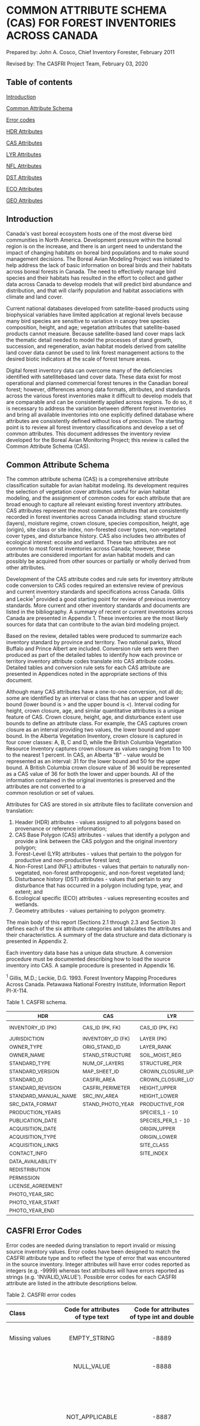 # COMMON ATTRIBUTE SCHEMA (CAS) FOR FOREST INVENTORIES ACROSS CANADA  

Prepared by: John A. Cosco, Chief Inventory Forester, February 2011

Revised by: The CASFRI Project Team, February 03, 2020

## Table of contents
<a href="#Intro">Introduction</a>

<a href="#CAS">Common Attribute Schema</a>

<a href="#Error_codes">Error codes</a>

<a href="#HDR_attributes">HDR Attributes</a>

<a href="#CAS_attributes">CAS Attributes</a>

<a href="#LYR_attributes">LYR Attributes</a>

<a href="#NFL_attributes">NFL Attributes</a>

<a href="#DST_attributes">DST Attributes</a>

<a href="#ECO_attributes">ECO Attributes</a>

<a href="#GEO_attributes">GEO Attributes</a>

<a name=Intro></a>
## Introduction  

Canada's vast boreal ecosystem hosts one of the most diverse bird communities in North America. Development pressure within the boreal region is on the increase, and there is an urgent need to understand the impact of changing habitats on boreal bird populations and to make sound management decisions. The Boreal Avian Modeling Project was initiated to help address the lack of basic information on boreal birds and their habitats across boreal forests in Canada. The need to effectively manage bird species and their habitats has resulted in the effort to collect and gather data across Canada to develop models that will predict bird abundance and distribution, and that will clarify population and habitat associations with climate and land cover.  

Current national databases developed from satellite-based products using biophysical variables have limited application at regional levels because many bird species are sensitive to variation in canopy tree species composition, height, and age; vegetation attributes that satellite-based products cannot measure. Because satellite-based land cover maps lack the thematic detail needed to model the processes of stand growth, succession, and regeneration, avian habitat models derived from satellite land cover data cannot be used to link forest management actions to the desired biotic indicators at the scale of forest tenure areas.  

Digital forest inventory data can overcome many of the deficiencies identified with satellitebased land cover data. These data exist for most operational and planned commercial forest tenures in the Canadian boreal forest; however, differences among data formats, attributes, and standards across the various forest inventories make it difficult to develop models that are comparable and can be consistently applied across regions. To do so, it is necessary to address the variation between different forest inventories and bring all available inventories into one explicitly defined database where attributes are consistently defined without loss of precision. The starting point is to review all forest inventory classifications and develop a set of common attributes. This document addresses the inventory review developed for the Boreal Avian Monitoring Project; this review is called the Common Attribute Schema (CAS).  


<a name=CAS></a>
## Common Attribute Schema  

The common attribute schema (CAS) is a comprehensive attribute classification suitable for avian habitat modeling. Its development requires the selection of vegetation cover attributes useful for avian habitat modeling, and the assignment of common codes for each attribute that are broad enough to capture all relevant existing forest inventory attributes. CAS attributes represent the most common attributes that are consistently recorded in forest inventories across Canada including: stand structure (layers), moisture regime, crown closure, species composition, height, age (origin), site class or site index, non-forested cover types, non-vegetated cover types, and disturbance history. CAS also includes two attributes of ecological interest: ecosite and wetland. These two attributes are not common to most forest inventories across Canada; however, these attributes are considered important for avian habitat models and can possibly be acquired from other sources or partially or wholly derived from other attributes.  

Development of the CAS attribute codes and rule sets for inventory attribute code conversion to CAS codes required an extensive review of previous and current inventory standards and specifications across Canada. Gillis and Leckie<sup>1</sup> provided a good starting point for review of previous inventory standards. More current and other inventory standards and documents are listed in the bibliography. A summary of recent or current inventories across Canada are presented in Appendix 1. These inventories are the most likely sources for data that can contribute to the avian bird modeling project.  

Based on the review, detailed tables were produced to summarize each inventory standard by province and territory. Two national parks, Wood Buffalo and Prince Albert are included. Conversion rule sets were then produced as part of the detailed tables to identify how each province or territory inventory attribute codes translate into CAS attribute codes. Detailed tables and conversion rule sets for each CAS attribute are presented in Appendices noted in the appropriate sections of this document.  

Although many CAS attributes have a one-to-one conversion, not all do; some are identified by an interval or class that has an upper and lower bound (lower bound is > and the upper bound is <). Interval coding for height, crown closure, age, and similar quantitative attributes is a unique feature of CAS. Crown closure, height, age, and disturbance extent use bounds to define an attribute class. For example, the CAS captures crown closure as an interval providing two values, the lower bound and upper bound. In the Alberta Vegetation Inventory, crown closure is captured in four cover classes: A, B, C and D, while the British Columbia Vegetation Resource Inventory captures crown closure as values ranging from 1 to 100 to the nearest 1 percent. In CAS, an Alberta "B" - value would be represented as an interval: 31 for the lower bound and 50 for the upper bound. A British Columbia crown closure value of 36 would be represented as a CAS value of 36 for both the lower and upper bounds. All of the information contained in the original inventories is preserved and the attributes are not converted to a  
common resolution or set of values.  

Attributes for CAS are stored in six attribute files to facilitate conversion and translation:  

1. Header (HDR) attributes - values assigned to all polygons based on provenance or reference information;  
2. CAS Base Polygon (CAS) attributes - values that identify a polygon and provide a link between the CAS polygon and the original inventory polygon;  
3. Forest-Level (LYR) attributes - values that pertain to the polygon for productive and non-productive forest land;  
4. Non-Forest Land (NFL) attributes - values that pertain to naturally non-vegetated, non-forest anthropogenic, and non-forest vegetated land;  
5. Disturbance history (DST) attributes - values that pertain to any disturbance that has occurred in a polygon including type, year, and extent; and  
6. Ecological specific (ECO) attributes - values representing ecosites and wetlands.  
7. Geometry attributes - values pertaining to polygon geometry.

The main body of this report (Sections 2.1 through 2.3 and Section 3) defines each of the six attribute categories and tabulates the attributes and their characteristics. A summary of the data structure and data dictionary is presented in Appendix 2.  

Each inventory data base has a unique data structure. A conversion procedure must be documented describing how to load the source inventory into CAS. A sample procedure is presented in Appendix 16.  

<sup>1</sup> Gillis, M.D.; Leckie, D.G. 1993. Forest Inventory Mapping Procedures Across Canada. Petawawa National Forestry Institute, Information Report PI-X-114.  



Table 1. CASFRI schema.

| <sub>HDR</sub>               | <sub>CAS</sub>               | <sub>LYR</sub>                 | <sub>NFL</sub>                 | <sub>DST</sub>              | <sub>ECO</sub>              | <sub>GEO</sub>             |
| ---------------------------- | ---------------------------- | ------------------------------ | ------------------------------ | --------------------------- | --------------------------- | -------------------------- |
| <sub>INVENTORY_ID (PK)</sub> | <sub>CAS_ID (PK, FK)</sub>   | <sub>CAS_ID (PK, FK)</sub>     | <sub>CAS_ID (PK, FK)</sub>     | <sub>CAS_ID (PK, FK)</sub>  | <sub>CAS_ID (PK, FK)</sub>  | <sub>CAS_ID (PK, FK)</sub> |
| <sub>JURISDICTION</sub>      | <sub>INVENTORY_ID (FK)</sub> | <sub>LAYER (PK)</sub>          | <sub>LAYER (PK)</sub>          | <sub>LAYER (PK)</sub>       | <sub>WETLAND_TYPE</sub>     | <sub>GEOMETRY</sub>        |
| <sub>OWNER_TYPE</sub>        | <sub>ORIG_STAND_ID</sub>     | <sub>LAYER_RANK</sub>          | <sub>LAYER_RANK</sub>          | <sub>DIST_TYPE_1</sub>      | <sub>WET_VEG_COVER</sub>    |                            |
| <sub>OWNER_NAME</sub>        | <sub>STAND_STRUCTURE</sub>   | <sub>SOIL_MOIST_REG</sub>      | <sub>SOIL_MOIST_REG</sub>      | <sub>DIST_YEAR_1</sub>      | <sub>WET_LANDFORM_MOD</sub> |                            |
| <sub>STANDARD_TYPE</sub>     | <sub>NUM_OF_LAYERS</sub>     | <sub>STRUCTURE_PER</sub>       | <sub>STRUCTURE_PER</sub>       | <sub>DIST_EXT_UPPER_1</sub> | <sub>WET_LOCAL_MOD</sub>    |                            |
| <sub>STANDARD_VERSION</sub>  | <sub>MAP_SHEET_ID</sub>      | <sub>CROWN_CLOSURE_UPPER</sub> | <sub>CROWN_CLOSURE_UPPER</sub> | <sub>DIST_EXT_LOWER_1</sub> | <sub>ECO_SITE</sub>         |                            |
| <sub>STANDARD_ID</sub>       | <sub>CASFRI_AREA</sub>       | <sub>CROWN_CLOSURE_LOWER</sub> | <sub>CROWN_CLOSURE_LOWER</sub> | <sub>DIST_TYPE_2</sub>      |                             |                            |
| <sub>STANDARD_REVISION</sub> | <sub>CASFRI_PERIMETER</sub>  | <sub>HEIGHT_UPPER</sub>        |<sub> HEIGHT_UPPER</sub>        | <sub>DIST_YEAR_2</sub>      |                             |                            |
| <sub>STANDARD_MANUAL_NAME</sub>  | <sub>SRC_INV_AREA</sub>      | <sub>HEIGHT_LOWER</sub>        | <sub>HEIGHT_LOWER</sub>        | <sub>DIST_EXT_UPPER_2</sub> |                             |                            |
| <sub>SRC_DATA_FORMAT</sub>   | <sub>STAND_PHOTO_YEAR</sub>  | <sub>PRODUCTIVE_FOR</sub>      | <sub>NAT_NON_VEG</sub>         | <sub>DIST_EXT_LOWER_2</sub> |                             |                            |
| <sub>PRODUCTION_YEARS </sub> |                              | <sub>SPECIES_1 - 10</sub>      | <sub>NON_FOR_ANTH</sub>        | <sub>DIST_TYPE_3</sub>      |                             |                            |
| <sub>PUBLICATION_DATE</sub>  |                              | <sub>SPECIES_PER_1 - 10</sub>  | <sub>NON_FOR_VEG</sub>         | <sub>DIST_YEAR_3</sub>      |                             |                            |
| <sub>ACQUISITION_DATE</sub>  |                              | <sub>ORIGIN_UPPER</sub>        |                                | <sub>DIST_EXT_UPPER_3</sub> |                             |                            |
| <sub>ACQUISITION_TYPE</sub>  |                              | <sub>ORIGIN_LOWER</sub>        |                                | <sub>DIST_EXT_LOWER_3</sub> |                             |                            |
| <sub>ACQUISITION_LINKS</sub> |                              | <sub>SITE_CLASS</sub>          |                                |                             |                             |                            |
| <sub>CONTACT_INFO</sub>      |                              | <sub>SITE_INDEX</sub>          |                                |                             |                             |                            |
| <sub>DATA_AVAILABILITY</sub> |                              |                                |                                |                             |                             |                            |
| <sub>REDISTRIBUTION</sub>    |                              |                                |                                |                             |                             |                            |
| <sub>PERMISSION</sub>        |                              |                                |                                |                             |                             |                            |
| <sub>LICENSE_AGREEMENT</sub> |                              |                                |                                |                             |                             |                            |
| <sub>PHOTO_YEAR_SRC</sub>    |                              |                                |                                |                             |                             |                            |
| <sub>PHOTO_YEAR_START</sub>  |                              |                                |                                |                             |                             |                            |
| <sub>PHOTO_YEAR_END</sub>    |                              |                                |                                |                             |                             |                            |

 
<a name=Error_codes></a>
## CASFRI Error Codes  

Error codes are needed during translation to report invalid or missing source inventory values. Error codes have been designed to match the CASFRI attribute type and to reflect the type of error that was encountered in the source inventory. Integer attributes will have error codes reported as integers (e.g. -9999) whereas text attributes will have errors reported as strings (e.g. 'INVALID_VALUE'). Possible error codes for each CASFRI attribute are listed in the attribute descriptions below.

Table 2. CASFRI error codes

| Class          | Code&nbsp;for&nbsp;attributes of&nbsp;type&nbsp;text | Code&nbsp;for&nbsp;attributes of&nbsp;type&nbsp;int&nbsp;and&nbsp;double | Description |
|:-------------- |:---------:|:------------:|:----------- |
| Missing&nbsp;values | EMPTY_STRING | -8889 | Missing value that is stored as an empty string (e.g. '' or '&#160;'). |
|                | NULL_VALUE        | -8888 | Missing value that is a true null value. |
|                | NOT_APPLICABLE    | -8887 | Target attribute not found in source inventory or attribute does not apply to this record (e.g. the source inventory does not record information for this attribute. |
|                | UNKNOWN_VALUE     | -8886 | Non-null source value indicating that the correct attribute value is not known (e.g. UK) or that the value should exist but can not be determined by the CASFRI translator (e.g. it is not possible to determine the correct value because the source dataset is incomplete). This is different from NOT_APPLICABLE where the values clearly does not exist. |
| Invalid&nbsp;values | OUT_OF_RANGE | -9999 | Value is outside the expected range of valid values (e.g. a percent value that is greater than 100. |
|                | NOT_IN_SET        | -9998 | Non-null value that is not a member of a set or list of expected values (e.g. a source value does not match a list of expected codes for an inventory). |
|                | INVALID_VALUE     | -9997 | Non-null invalid value (e.g. input value does match expected format). |
|                | WRONG_TYPE        | -9995 | Value is of the wrong data type (e.g. a string or decimal value when an integer is expected). |
|                | UNUSED_VALUE      | -9994 | Non-null value that is not used in CASFRI |
|                | NOT_UNIQUE        | -9993 | Source table values are not unique (e.g. a lookup table that lists a source value twice). |
| Geometric&nbsp;error | INVALID_GEOMETRY  | -7779 | Invalid geometry in one or more polygons. |
|                | NO_INTERSECT      | -7778 | FRI geometry does not intersect any polygons (e.g. when running a spatial join with a photo year geometry). |
| Translation    | TRANSLATION_ERROR | -3333 | Generic translation error (reported for a failed translation). |

Four types of attribute have been identified in CASFRI and only a specific codes are used for each type. They are:

| Attribute&nbsp;type | Description | Possible&nbsp;error&nbsp;code| 
|:-------------- |:--------- |:---------:|
| text | Arbitrary text values. e.g. the MAP_SHEET_ID attribute | NULL_VALUE, EMPTY_STRING, NOT_APPLICABLE, UNKNOWN_VALUE, INVALID_VALUE |
| code | Codified values. e.g. most text CASFRI attributes: SPECIES_X, DIST_TYPE_X and NFL types | NULL_VALUE, EMPTY_STRING, NOT_APPLICABLE, UNKNOWN_VALUE, NOT_IN_SET |
| number | Numeric values. e.g. SRC_INV_AREA, PHOTO_YEAR, LAYER, LAYER_RANK | NULL_VALUE, NOT_APPLICABLE, UNKNOWN_VALUE, INVALID_VALUE |
| range | Bounded numeric values. e.g. all HEIGHT, CROWN_CLOSURE and ORIGIN CASFRI attributes as well as SPECIES_PER_X| NULL_VALUE, NOT_APPLICABLE, UNKNOWN_VALUE, INVALID_VALUE, OUT_OF_RANGE |

* The main difference between the text and the number type is that empty numbers can only be NULLs (NULL_VALUE) whereas empty text values can be either NULLs (NULL_VALUE) or empty strings (EMPTY_STRING).
* The main difference between the text and the code type is that wrong codes are not in the set of acceptable values (NOT_IN_SET) instead of being invalid (INVALID_VALUE).
* The main difference between the number and the range types is that range values can be out of range (OUT_OF_RANGE) and simple number can not as they are not delimited.


<a name=HDR_attributes></a>
## HDR Attributes 

Header information is a primary element of CAS. Header information identifies the source data set including jurisdiction, ownership, tenure type, inventory type, inventory version, inventory start and finish date and the year of acquisition for CAS. These attributes are described below.


### INVENTORY_ID (PK)

The **INVENTORY_ID** attribute is a unique identifier that is assigned to each forest inventory. It is the concatenation of the **JURISDICTION** attribute plus an integer that increments with newer inventories within a jurisdiction.

| Values | Desription |
| :----- | :-------------- |
| Alphanumeric string of two characters followed by two digits. e.g., BC08, AB06, AB16, NB01 | Two characters represent the province/territory, two digits increment for each source inventory available from the province/territory |


### JURISDICTION

The **JURISDICTION** attribute identifies the province, territory or national park from which the inventory data came.

| Values | 
| :-------------------------- |
| British Columbia |
| Alberta |
| Saskatchewan |
| Manitoba |
| Ontario |
| Quebec |
| Prince Edward Island |
| New Brunswick |
| Nova Scotia |
| Newfoundland and Labrador |
| Yukon Territory |
| Northwest Territories |
| Wood Buffalo National Park |
| Prince Albert National Park |


### OWNER_TYPE

The **OWNER_TYPE** attribute identifies who owns the inventory data. Ownership of the inventory can be federal, provincial, territory, industry, private, or First Nation.

| Values    | Description |
| :-------- | :-------------- |
| PROV_GOV  | Provincial Government |
| FED_GOV   | Federal Government |
| TERRITORY | Yukon Territory or Northwest Territories |
| FN        | First Nation |
| INDUSTRY  | Industry |
| PRIVATE   | Private |
| UNKNOWN_VALUE | Owner type is unknown |


### OWNER_NAME

The **OWNER_NAME** attribute identifies who owns the land that the inventory covers, and degree of permission to which the data can be used. Ownership of the land is identified as being crown, private, military, or First Nation.

| Values   | Description   |
| :------- | :-------------- |
| CROWN    | Crown |
| PRIVATE  | Private |
| MILITARY | Military |
| FN       | First Nation |
| UNKNOWN_VALUE | Owner name is unknown |


### STANDARD_TYPE

The **STANDARD_TYPE** attribute identifies the kind of inventory that was produced for an area. The name, abbreviation, or acronym usually becomes the name used to identify an inventory. For example, Alberta had a series of successive forest inventories called Phase 1, Phase 2, and Phase 3. As inventories became more inclusive of attributes other than just the trees, they became known as vegetation inventories, for example, the Alberta Vegetation Inventory or AVI. The inventory type along with a version number usually identifies an inventory.

| Values         | Description        |
| :------------- | :-------------- |
|  Alphanumeric | Inventory name or type of inventory |
| UNKNOWN_VALUE | Inventory name or type of inventory is unknown |


### STANDARD_VERSION

The **STANDARD_VERSION** attribute identifies the version number of the standards used to produce the inventory, usually across large land bases and for a relatively long period of time. The inventory type along with a version number usually identifies an inventory.

| Values         | Description        |
| :------------- | :-------------- |
|  Alphanumeric | The standard and version of the standard used to produce the inventory |


### STANDARD_ID

The **STANDARD_ID** attribute is the CASFRI unique identifier for the standard used to produce the inventory. If a standard is updated such that a new translation table is required, the **STANDARD_ID** is be incremented. The numeric part of the standard id does not necessarily correspond to the version of the standard nor to a chronological order. It is simply what is is: a unique identifier.

| Values        | Description   |
| :------------ | :------------ |
| Alphanumeric | The CASFRI unique identifier of the inventory |

### STANDARD_REVISION

The **STANDARD_REVISION** attribute records whether any revisions have been made to the standard.

| Values        | Description        |
| :------------ | :------------ |
| Alphanumeric | List of revisions made to the standard used to produce the inventory |
| UNKNOWN_VALUE | Standard revision is unknown |


### DOCUMENTATION_TITLES

The **DOCUMENTATION_TITLES** attribute identifies titles of documents associated with the standard and the inventory data e.g., metadata, data dictionary, manual, etc.

| Values | Description |
| :----- | :-------------- |
| Text   | Titles of documents associated with the standard and the inventory data |
| UNKNOWN_VALUE | Titles of documents are unknown |


### SRC_DATA_FORMAT

The **SRC_DATA_FORMAT** attribute identifies the format of the inventory data e.g., geodatabase, shapefile, e00 file. When many format are used, they are separated by a comma.

| Values           | Description      |
| :--------------- | :--------------- |
| ESRI_GEODATABASE | ESRI file geodatabase       |
| SHAPEFILE        | ESRI shapefile              |
| ESRI_E00         | ESRI E00 transfer files     |
| ESRI_COVERAGE    | ESRI Coverage files         |
| ACCESS_DATABASE  | Microsoft Access database   |
| UNKNOWN_VALUE    | Format of the inventory is unknown |


### PRODUCTION_YEARS

The **PRODUCTION_YEARS** attribute identifies the year or the year interval (e.g. 1998-2003) during which the inventory was produced.

| Values | Description |
| :----- | :-------------- |
| Year   | Year or year interval during which the inventory was produced |
| UNKNOWN_VALUE | Year of production is unknown |


### PUBLICATION_DATE

The **PUBLICATION_DATE**  attributeidentifies the date at which the inventory data was published by the producer on the web or internally.

| Values | Description |
| :----- | :-------------- |
| Date   | Date at which the inventory data was published  |
| UNKNOWN_VALUE | Publication date is unknown |

### ACQUISITION_DATE

The **ACQUISITION_DATE** attribute identifies the date at which the inventory data was acquired by the CASFRI project.

| Values | Description |
| :----- | :-------------- |
| Date   | Date at which the inventory data was acquired  |
| UNKNOWN_VALUE | Acquisition date is unknown |


### ACQUISITION_TYPE

The **ACQUISITION_TYPE** attribute identifies the mean by which the inventory data was acquired. This is mainly to identify inventories that were publicitly available (online or by other means) when they were acquired by the CASFRI project.

| Values | Description |
| :----- | :-------------- |
| DVD   | Inventory data was acquired on DVD support |
| FTP   | Inventory data was acquired through a FTP site. Link to the FTP site should be provided in the ACQUISITION_LINKS field |
| HTTP   | Inventory data was acquired through a HTTP site. Link to the HTTP site should be provided in the ACQUISITION_LINKS field |
| TEMPORARY_FTP | Inventory data was acquired through a temporary FTP link that is not available anymore |
| TEMPORARY_HTTP | Inventory data was acquired through a temporary HTTP link that is not available anymore |
| UNKNOWN_VALUE   | Acquisition type is unknown |

### ACQUISITION_LINKS

The **ACQUISITION_LINKS** attribute identifies the HTTP or FTP addresses (there can be many) from which the inventory was downloaded. Temporary address are not provided.

| Values | Description |
| :----- | :-------------- |
| Text   | HTTP or FTP addresses (there can be many) from which the inventory was downloaded |
| UNKNOWN_VALUE | Acquisition links are unknown |
| NOT_APPLICABLE | Attribute does not apply to this record. (.g. Acquisition type is not FTP, nor HTTP) |

### CONTACT_INFO

The **CONTACT_INFO** attribute identifies the contact information (name, address, phone, email, etc.) associated with the inventory data.

| Values | Description |
| :----- | :-------------- |
| Text   | Contact information associated with the inventory data   |
| NO_INFO | No contact info were provided |


### DATA_AVAILABILITY

The **DATA_AVAILABILITY** attribute identifies the type of access to the inventory data e.g., direct contact or open access.

| Values | Description |
| :----- | :-------------- |
| DIRECT_CONTACT   | The inventory was acquired through direct contact with an individual part of the production process. The name of this person should be listed in the CONTACT_INFO field |
| OPEN_ACCESS      | The inventory is openly available on the web. Links to the dataset should be provided in the ACQUISITION_LINKS field |
| ADMINISTRATVE_PROCESS | The inventory was acquired through a standardized administrative process |
| UNKNOWN_VALUE | Availability of the inventory is unknown |


### REDISTRIBUTION

The **REDISTRIBUTION** attribute identifies the conditions under which the inventory data can be redistributed to other parties.

| Values | Description |
| :----- | :-------------- |
| OPEN_WITH_ACKNOWLEDGMENT  | Dataset can be redistributed if the source is properly acknowledged |
| OPEN_FOR_BEACON_AND_BAM_PROJECTS  | Dataset can be used only for BEACON and BAM projects |
| REQUIRES_AGREEMENT  | Dataset can be redistributed only following a specific agreement with the provider |
| NOT_SPECIFIED  | The dataset redistribution conditions are not specified |
| UNKNOWN_VALUE  | The dataset redistribution conditions are unknown |


### PERMISSION

The **PERMISSION** attribute identifies the degree of permission to which the data can be used i.e., whether the use of the data is unrestricted, restricted or limited..

| Values       | Description |
| :----------- | :-------------- |
| UNRESTRICTED | Use of the inventory data is unrestricted |
| RESTRICTED   | Use of the inventory data has restrictions |
| LIMITED      | Use of the data has limitations |
| NOT_SPECIFIED | Use of the data is not specified |
| UNKNOWN_VALUE | Use of the data is unknown |


### LICENSE_AGREEMENT

The **LICENSE_AGREEMENT** attribute identifies the type of license associated with the inventory data.

| Values | Description |
| :----- | :-------------- |
| Text   | Type of license associated with the inventory data |


### PHOTO_YEAR_SRC

The **PHOTO_YEAR_SRC** attribute identifies the source data type that is used to define the photo year i.e., the year in which the inventory was considered initiated and completed.

| Values           | Description |
| :-------------   | :-------------- |
| SPATIAL_JOIN     | Photo year is stored as polygons in a separate file that have to be spatially joined to the inventory |
| VALUE_PER_STAND  | Photo year is provided as an attribute in the source inventory |
| RELATIONAL_JOIN  | Photo year is stored in a separate table that have to be joined to the inventory |
| GLOBAL_INVENTORY | Photo year is provided as a single value that applies to the entire inventory |
| UNKNOWN_VALUE    | Photo year source is unknown |


### PHOTO_YEAR_START

The **PHOTO_YEAR_START** attribute identifies the year in which the inventory was considered initiated. An inventory can take several years to complete; therefore, start and end dates are included to identify the interval for when the inventory was completed.

| Values      | Description |
| :---------- | :-------------- |
| 1900&#8209;2020 | Earliest year of aerial photo acquisition |
| -8886 | Earliest year of aerial photo acquisition is unknown |


### PHOTO_YEAR_END

The **PHOTO_YEAR_END** attribute identifies the year in which the inventory was considered completed. An inventory can take several years to complete; therefore, start and end dates are included to identify the interval for when the inventory was completed. 

| Values      | Description |
| :---------- | :-------------- |
| 1900&#8209;2020 | Latest year of aerial photo acquisition |
| -8886 | Latest year of aerial photo acquisition is unknown |


<a name=CAS_attributes></a>
## CAS Attributes

The CAS base polygon data provides polygon specific information and links the original inventory polygon ID to the CAS ID. Identification attributes include original stand ID, CAS Stand ID, Mapsheet ID, and Inventory ID. Polygon attributes include stand structure, polygon area and polygon perimeter. Inventory Reference Year, Photo Year, and Administrative Unit are additional identifiers.

<a name=CAS_ID></a>
### CAS_ID (PK)

The **CAS_ID** attribute is an alpha-numeric identifier that is unique for each polygon within CAS database. It is a concatenation of attributes containing the following sections:

- Inventory id e.g., AB06
- Source filename i.e., name of shapefile or geodatabase
- Map ID or some other within inventory identifier; if available, map sheet id
- Polygon ID linking back to the source polygon (needs to be checked for uniqueness)
- Cas id - ogd_fid is added after loading ensuring all inventory rows have a unique identifier

| Values               | Description |
| :------------------- | :---------- |
| Alphanumeric string |  CAS stand identification - unique string for each polygon within CAS |

### INVENTORY_ID (FK)

The **INVENTORY_ID** attribute is a unique identifier that is assigned to each forest inventory. It is the concatenation of the **JURISDICTION** attribute plus an integer that increments with newer inventories within a jurisdiction.

| Values | Desription |
| :----- | :-------------- |
| Alphanumeric string of two characters followed by two digits. e.g., BC08, AB06, AB16, NB01 | Two characters represent the province/territory, two digits increment for each source inventory available from the province/territory |


### ORIG_STAND_ID

The **ORIG_STAND_ID** attribute is the unique number for each polygon within the original inventory.

| Values       | Description |
| :----------- | :-------------- |
| Integer      | Unique number for each polygon within the original inventory |


### STAND_STRUCTURE

The **STAND_STRUCTURE** attribute identifies the physical arrangement or vertical pattern of organization of the vegetation within a polygon.

A SINGLE_LAYERED stand has stem heights that do not vary significantly and the vegetation has only one main canopy layer.

**Original documentation**:
`A MULTI_LAYERED stand can have several distinct layers and each layer is significant, has a distinct height difference, and is evenly distributed. Generally the layers are intermixed and when viewed vertically, one layer is above the other. Layers can be treed or non-treed. Up to 9 layers are allowed; most inventories recognize only one or two layers. The largest number of layers recognized is in the British Columbia VRI with 9 followed by Saskatchewan SFVI with 7 and Manitoba FLI with 5. Each layer is assigned an independent description with the tallest layer described in the upper portion of the label. The number of layers and a ranking of the layers can also be assigned. Some inventories (e.g. Saskatchewan UTM, Quebec TIE, Prince Edward Island, and Nova Scotia) can imply that a second layer exists; however, the second layer is not described or only a species type is indicated.`

**Proposed new documentation**
A MULTI_LAYERED stand can have several distinct layers and each layer is significant, has a distinct height difference, and is evenly distributed. Generally the layers are intermixed and when viewed vertically, one layer is above the other.

COMPLEX layered stands exhibit a high variation in tree heights. There is no single definitive forested layer as nearly all height classes (and frequently ages) are represented in the stand. The height is chosen from a stand midpoint usually followed by a height range.

HORIZONTAL structure represents vegetated or non-vegetated land with two or more homogeneous strata located within other distinctly different homogeneous strata within the same polygon but the included strata are too small to map separately based on minimum polygon size rules. This attribute is also used to identify multi-label polygons identified in biophysical inventories such as Wood Buffalo National Park and Prince Albert National Park. The detailed table for stand structure is presented in Appendix 3.

If COMPLEX or HORIZONTAL stand structure is assigned in the source data, it is assigned the same value in CASFRI. **SINGLE_LAYERED and MULTI_LAYERED stand structure are assigned based on the number of canopy layers identified in the LYR table. If there is one layer, SINGLE_LAYERED is assigned, otherwise MULTI_LAYERED.**

| Values | Description |
| :------------------- | :-------------- |
| SINGLE_LAYERED       | Vegetation within a polygon where the heights do not vary significantly |
| MULTI_LAYERED        | Two or more distinct layers of vegetation occur. Each layer is significant, clearly observable                          and evenly distributed. Each layer is assigned an independent description |
| COMPLEX              | Stands exhibit a high variation of heights with no single defined canopy layer |
| HORIZONTAL           | Two or more significant strata within the same polygon; at least one of the strata is too small                          to delineate as a separate polygon |
| NULL_VALUE     | Source value is NULL |
| EMPTY_STRING   | Source value is a non-NULL empty string |
| UNKNOWN_VALUE  | Source value should exist but is unknown |
| NOT_IN_SET     | Source value is not in the set of expected values for the source inventory |
| NOT_APPLICABLE | Attribute does not apply to this record (e.g. polygon does not have canopy information) |

Notes:
* In BC08 we do not have the complete dataset so different rules are used for LAYER assignment (see below). The documentation for the BC08 Rank 1 data state that all Rank 1 layers identified in the inventory are from multi-layered stands. We therefore assign M in all cases, even though the LYR table will only contain at most one layer for BC08.


### NUM_OF_LAYERS  

**Old definition:**
`Number of Layers is an attribute related to stand structure and identifies how many layers have been identified for a particular polygon.`

**Proposed new defintion**
The **NUM_OF_LAYERS** attribute identifies the number of LYR and NFL layers associated with the stand. **Note that NUM_OF_LAYERS is independant from STAND_STRUCTURE since STAND_STRUCTURE is only based on the number of canopy layers in the LYR table. STAND_STRUCTURE could therefore be SINGLE_LAYERED, even when the number of layers is > 1.**

| Values        | Description |
| :------------ | :----- |
| 1&#8209;9     | Number of vegetation or non vegetation layers assigned to a particular polygon. A maximum of 9 layers can be identified |
| -8886         | Number of layers is unknown (e.g. there is disturbance info, but no reported layers) |

Notes:

- In BC08 we do not have the complete source data, only the rank 1 layer. NUM_OF_LAYERS in this case is still assigned as a count of the CASFRI layers available, but it does not represent the count of layers from the full source dataset. 


### MAP_SHEET_ID

The **MAP_SHEET_ID** attribute identifies the map sheet to which belong the polygon in the source inventory.

| Values         | Description        |
| :------------  | :------------ |
| Alphanumeric  | Map sheet to which belong the polygon in the source inventory |
| NULL_VALUE     | Source value is null |
| NOT_APPLICABLE | Attribute does not apply to this record |


### CASFRI_AREA

The **CASFRI_AREA** attribute measures the area of each polygon in hectares (ha). It is calculated by PostgreSQL during the conversion phase. It is measured to 2 decimal places. This attribute is calculated by PostGIS.

| Values        | Description |
| :-----        | :------------ |
| >=0.01        | Polygon (stand) area in hectares (ha) |


### CASFRI_PERIMETER

The **CASFRI_PERIMETER** attribute measures the perimeter of each polygon in metres (m). It is calculated by PostgreSQL during the conversion phase. It is measured to 2 decimal places. This attribute is calculated by PostGIS.

| Values | Description |
| :----- | :-------------- |
| >=0.01 | Polygon (stand) perimeter in metres (m) |


### SRC_INV_AREA

The **SRC_INV_AREA** attribute measures the area of each polygon in hectares (ha). It is calculated by the data providers and may contain missing values. It is measured to 2 decimal places.

| Values | Description        |
| :----- | :------------ |
| >=0.01 | Polygon (stand) area in hectares (ha) |
| -8888 | Source value is NULL |
| -8887 | Attribute does not apply to this record |
| -8886 | Source value should exist but is unknown |
| -9997 | Source value is invalid |


### STAND_PHOTO_YEAR

The **STAND_PHOTO_YEAR** attribute identifies the year in which the aerial photography program was conducted for a particular polygon. This is in contrast to photo_year_start and photo_year_end which identify the interval for when the inventory was completed.

| Values      | Description      |
| :---------- | :---------- |
| 1900&#8209;2020 | Identifies the year in which the aerial photography program was conducted |


<a name=LYR_attributes></a>
## LYR Attributes

Forest layer attributes.


### CAS_ID (PK, FK)

See <a href="#CAS_ID">CAS_ID</a> in the CAS table.

<a name=LAYER></a>
### LAYER (PK)

Identifies the layer number of a vegetation or non vegetation layer within a particular polygon. A maximum of 9 layers can be identified. No two layers can have the same value within the same polygon.

LAYER is related to STAND_STRUCTURE and NUMBER_OF_LAYERS and is recorded for all LYR and NFL records. Layer 1 will always be the top (uppermost) layer in the stand sequentially followed by Layer 2 and so on. The maximum number of layers recognized is nine. The uppermost layer may also be a veteran (V) layer. A veteran layer refers to a treed layer with a crown closure of 1 to 5 percent and must occur with at least one other layer; it typically includes the oldest trees in a stand.

LAYER is calculated for CASFRI based on the presence of forest and non-forest information in the source data. Layer is assigned sequentially starting at 1 for the tallest overstory layer, followed by lower canopy layers. NFL layers are then assigned, shrub layers are assumed to be above herb layers in cases where both are available (e.g. SFVI in SK). Lower layers are assigned the appropriate value based on the presence of higher layers, so if no canopy information exsists, an NFL layer will get a value of 1.

| Values   | Description   |
| :------- | :------- |
| 1&#8209;9, V | Layer number of a vegetation or non vegetation layer within a particular polygon |

Notes:

- LAYER is a CASFRI specific attribute that is compute based on the presence or absence of values for different layers. This is why it can not be assigned an error code.
- One exception is the BC08 inventory. Only the rank 1 data is available which could represent any canopy layer from the full source inventory. Layer info is therefore copied directly from the inventory. This prevent mis-representing the source data by assigning layer 1 to a layer that is not actually the top layer. 


<a name=LAYER_RANK></a>
### LAYER_RANK

Layer rank is an attribute related to LAYER and refers to the layer importance for forest management planning, operational, or silvicultural purposes. Layer rank is always copied from the source data when available. If no rank is assigned in the source data, CASFRI reports an error code.  

| Values | Description |
| :----- | :----- |
| 1&#8209;9  | Layer Rank - value assigned sequentially to layer of importance. Rank 1 is the most important layer followed by Rank 2,                etc.  |
| -8888 | Source value is NULL |
| -8887 | Attribute does not apply to this record |
| -8886 | Source value should exist but is unknown |
| -9997 | Source value is invalid |


<a name=STRUCTURE_PER></a>
### STRUCTURE_PER

The **STRUCTURE_PER** attribute identifies the percentage of stand area for HORIZONTAL structured polygons. It is assigned in 10% increments, attributed to each stratum within the entire polygon and must add up to 100%. Any number of horizontal strata can be described per horizontal polygon.

| Values                             | Description  |
| :--------------------------------- | :------ |
| 10, 20, 30, 40, 50, 60, 70, 80, 90 | When **STAND_STRUCTURE** = "HORIZONTAL", used with horizontal stands to identify the percentage, in 10%                                        increments, strata within the polygon. Must add up to 100%. Only two strata represented by each                                        homogeneous descriptions are allowed per polygon |
| 100                                | When **STAND_STRUCTURE** = "SINGLE_LAYERED", "MULTI_LAYERED", "COMPLEX", value = 100 i.e., when there is no horizontal                                                structure |
| -8888 | Source value is NULL |
| -8887 | Attribute does not apply to this record |
| -8886 | Source value should exist but is unknown |
| -9997 | Source value is invalid |
| -9999 | Source value is outside expected range |


### STRUCTURE_RANGE

The **STRUCTURE_RANGE** attribute identifies the height range (m) around stand midpoint for COMPLEX structured polygons. For example, height range 6 means that the range around the midpoint height is 3 meters above and 3 meters below the midpoint.

| Values | Description |
| :----- | :----- |
| 1&#8209;99 | When **STAND_STRUCTURE** = "COMPLEX", measures the height range (m) around the midpoint height of the stand. It is calculated as the difference between the mean or median heights of the upper and lower layers within the complex stand |
| -8888 | Source value is NULL |
| -8887 | Attribute does not apply to this record  (e.g. when **STAND_STRUCTURE** = "SINGLE_LAYERED", "MULTI_LAYERED", or "HORIZONTAL") |
| -8886 | Source value should exist but is unknown |
| -9997 | Source value is invalid |
| -9999 | Source value is outside expected range |

Notes:

- Applies to the following inventories: AB, NB, NT, (Wood Buffalo?)


<a name=SOIL_MOIST_REG></a>
### SOIL_MOIST_REG  

The **SOIL_MOIST_REG** attribute identifies the available moisture supply for plant growth over a period of several years. Soil moisture regime is influenced by precipitation, evapotranspiration, topography, insolation, ground water, and soil texture. The CAS soil moisture regime code represents the similarity of classes across Canada. *The detailed soil moisture regime table and CAS conversion is presented in Appendix 4*.  

| Value          | Description |
| :------------- | :----- |
| DRY            | Soil retains moisture for a negligible period following precipitation with very rapid drained substratum |
| MESIC          | Soils retains moisture for moderately short to short periods following precipitation with moderately well drained substratum |
| MOIST          | Soil retains abundant to substantial moisture for much of the growing season with slow soil infiltration |
| WET            | Poorly drained to flooded where the water table is usually at or near the surface, or the land is covered by shallow water |
| AQUATIC        | Permanent deep water areas characterized by hydrophytic vegetation (emergent) that grows in or at the surface of water |
| NULL_VALUE     | Source value is NULL |
| EMPTY_STRING   | Source value is a non-NULL empty string |
| UNKNOWN_VALUE  | Source value should exist but is unknown |
| NOT_IN_SET     | Source value is not in the set of expected values for the source inventory |
| NOT_APPLICABLE | Attribute does not apply to this record |


<a name=CROWN_CLOSURE></a>
### CROWN_CLOSURE_UPPER, CROWN_CLOSURE_LOWER 

The **CROWN_CLOSURE_UPPER** and **CROWN_CLOSURE_LOWER** attributes estimate the percentage of ground area covered by vertically projected tree crowns, shrubs, or herbaceous cover. Crown closure is usually estimated independently for each layer. Crown closure is commonly represented by classes and differs across Canada; therefore, CASFRI recognizes an upper and lower percentage bound for each class. The detailed crown closure table is presented in Appendix 5.  

| Values    | Description |
| :-------- | :-------------- |
| 0&#8209;100   | Upper and lower bound of a crown closure class |
| -8888 | Source value is NULL |
| -8887 | Attribute does not apply to this record (e.g. not a forested polygon) |
| -8886 | Source value should exist but is unknown |
| -9997 | Source value is invalid |
| -9999 | Source value is outside expected range |



<a name=HEIGHT></a>
### HEIGHT_UPPER, HEIGHT_LOWER

The **HEIGHT_UPPER** and **HEIGHT_LOWER** attributes are based on an average height of leading species of dominant and co-dominant heights of the vegetation layer and can represent trees, shrubs, or herbaceous cover. Height can be represented by actual values or by height class and its representation is variable across Canada; therefore, CAS will use upper and lower bounds to represent height. The detailed height table is presented in Appendix 6. 

| Values    | Description |
| :-------- | :-------------- |
| 0&#8209;100   | Upper and lower bound of a height class |
| -8888 | Source value is NULL |
| -8887 | Attribute does not apply to this record (e.g. not a forested polygon) |
| -8886 | Source value should exist but is unknown |
| -9997 | Source value is invalid |
| -9999 | Source value is outside expected range |


Note:
* In BC10, separate heights are assigned for the dominant and co-dominant species in a layer. A weighted average is therefore computed based on the dominant and co-dominant heights, weighted by the percent cover of the dominant and co-dominant species in the layer.


### PRODUCTIVITY
The **PRODUCTIVITY** attribute classifies forested lands into either productive or unproductive for the purpose of forestry operations. This attribute is translated from source information where it exists, otherwise the value UNKNOWN_VALUE is assigned. Not all inventories classify productivity. Some inventories have a source value that indicates PRODUCTIVE_FOREST, other inventories classify non-productive types in which case NON_PRODUCTIVE_FOREST is assigned and the non-productive code is translated as **PRODUCTIVITY_TYPE**.

| Values | Description |
| :----- | :------------ |
| NON_PRODUCTIVE_FOREST  | Forested lands that are not capable of producing trees for forest operations |
| PRODUCTIVE_FOREST      | Forested lands capable of producing trees for forest operations |
| UNKNOWN_VALUE          | Source value should exist but is unknown |


### PRODUCTIVITY_TYPE

The **PRODUCTIVITY_TYPE** attribute classifies forested lands by their productive or unproductive class, as assigned in the source data. **PRODUCTIVITY_TYPE** is a sub-class of **PRODUCTIVITY**, but both values may not always occur together. For example a forested polygon could be labelled as non-productive but a type might not always be assigned. Generally, if a non-productive type is assigned, we also assign **PRODUCTIVITY** as NON_PRODUCTIVE_FOREST. One exception is if there is another source attribute that directly assigns **PRODUCTIVITY** as is the case in BC which has seperate attributes for classifying the harvestable land base, and for labelling non-productive types (note that this can actually lead to confusing assignments where polygons are labelled as non-productive in one attribute, but included in the harvestable land base in another attribute). Generally, HARVESTABLE is assigned along with PRODUCTIVE_FOREST; and TREED_MUSKEG, ALPINE_FOREST, SCRUB_DECIDUOUS and SCRUB_CONFIEROUS are assigned along with NON_PRODUCTIVE_FOREST. This attribute is translated from source information where it exists, otherwise the value UNKNOWN_VALUE is assigned. Since this attribute only translates information available in the source inventories, there will be unproductive alpine forests identified for BC, but in AB this same forest type will be labelled UNKNOWN_VALUE because the AB source data does not classify it.

| Values | Description |
| :----- | :------------ |
| HARVESTABLE            | Identified as harvestable by the source jurisdiction (assigned in BC and ON) |
| NON_HARVESTABLE        | Areas with adequate timber growth that pose a significant operational challenge or risk in terms of forest management and site protection (assigned in ON) |
| TREED_MUSKEG           | Treed wetland sites (assigned in SK UTM, MB, ON) |
| ALPINE_FOREST          | High elevation forest usually above 1800 m (assigned in BC) |
| SCRUB_DECIDUOUS        | Scrub deciduous trees on poor sites (assigned in NB, NL, YT) |
| SCRUB_CONIFEROUS       | Scrub coniferous trees on poor sites (NL) |
| UNKNOWN_VALUE          | Source value should exist but is unknown |


### SPECIES_1 - SPECIES_10

The **SPECIES_1** to **SPECIES_10** attributes identify the species composing a forested stand.

Species composition is the percentage of each tree species represented within a forested polygon by layer. Species are listed in descending order according to their contribution based on crown closure, basal area, or volume depending on the province or territory. A total of ten species can be used in one label. For the first species for example, CASFRI has a SPECIES_1 attribute to record the species name, and a SPECIES_PER_1 attribute to record the percent cover. Species percent will capture percent estimates to the nearest percent; however, most inventories across Canada describe species to the nearest 10% (in actual percent value or multiples of 10). Species composition for each forest stand and layer must sum to 100%.  

The detailed table for species composition is presented in Appendix 7. Some inventories (Alberta Phase 3, Saskatchewan UTM, Quebec TIE, and Newfoundland, and National Parks) do not recognize a percentage breakdown of species but rather group species as contributing a major (greater than 26 percent) or minor (less than 26 percent) amount to the composition. Also included in Appendix 7 is a translation table that assigns a species composition percentage breakdown for those inventories that do not have a percentage breakdown.  

CAS species codes are derived from the species' Latin name using the first four letters of the Genus and the first four letters of the Species unless there is a conflict, then the last letter of the species portion of the code is changed. Unique codes are required for generic groups and hybrids. A species list has been developed representing every inventory species identified across Canada including hybrids, exotics and generic groups (Appendix 8). Generic groups represent situations where species were not required to be recognized past the generic name or where photo interpreters could not identify an individual species. A list of species that is represented by the generic groups by province, territory, or Park has also been developed and is presented in Appendix 9.  Error and missing value codes:*  

| Values         | Description |
| :------------  | :-------------- |
| Species codes  | **Link to possible values after #211** |
| NULL_VALUE     | Source value is NULL |
| EMPTY_STRING   | Source value is a non-NULL empty string |
| UNKNOWN_VALUE  | Source value should exist but is unknown |
| NOT_IN_SET     | Source value is not in the set of expected values for the source inventory |
| NOT_APPLICABLE | Attribute does not apply to this record |


### SPECIES_PER_1 - SPECIES_PER_10

The **SPECIES_PER_1** to **SPECIES_PER_10** attributes identify the percentage of each species composing a forested stand. See SPECIES_1 - SPECIES_10 above.

| Values    | Description |
| :-------- | :-------------- |
| 1&#8209;100   | Percentage of a species or generic group of species that contributes to the species composition of a polygon. Must add                up to 100% |
| -8888 | Source value is NULL |
| -8887 | Attribute does not apply to this record |
| -8886 | Source value should exist but is unknown |
| -9997 | Source value is invalid |
| -9999 | Source value is outside expected range |



### ORIGIN_UPPER, ORIGIN_LOWER

The **SPECIES_PER_1** to **SPECIES_PER_10** attributes identify the average initiation year of codominant and dominant trees of the leading species within each layer of a polygon. Origin is determined either to the nearest year or decade. An upper and lower bound is used to identify CAS origin. The detailed stand origin table is presented in Appendix 10. 

| Values    | Description |
| :-------- | :-------------- |
| 1000&#8209;2020  | Upper and lower bound of an age class |
| -8888 | Source value is NULL |
| -8887 | Attribute does not apply to this record |
| -8886 | Source value should exist but is unknown |
| -9997 | Source value is invalid |
| -9999 | Source value is outside expected range |



### SITE_CLASS

The **SITE_CLASS** attribute estimates the potential productivity of land for tree growth. Site class reflects tree growth response to soils, topography, climate, elevation, and moisture availability. See Appendix 11 for the detailed site table.  

| Values         | Description |
| :-----         | :-------------- |
| UNPRODUCTIVE   | Cannot support a commercial forest |
| POOR           | Poor tree growth based on age height relationship |
| MEDIUM         | Medium tree growth based on age height relationship |
| GOOD           | Good tree growth based on age height relationship |
| NULL_VALUE     | Source value is NULL |
| EMPTY_STRING   | Source value is a non-NULL empty string |
| UNKNOWN_VALUE  | Source value should exist but is unknown |
| NOT_IN_SET     | Source value is not in the set of expected values for the source inventory |
| NOT_APPLICABLE | Attribute does not apply to this record |


### SITE_INDEX

The **SITE_CLASS** attribute estimates site productivity for tree growth. It is derived for all forested polygons based on leading species, height, and stand age based on a specified reference age. Site index is not available for most inventories across Canada. See Appendix 11 for the detailed site table.  

| Values    | Description |
| :-------- | :-------------- |
| 0&#8209;99    | Estimate of site productivity for tree growth based on a specified reference age |
| -8888 | Source value is NULL |
| -8887 | Attribute does not apply to this record |
| -8886 | Source value should exist but is unknown |
| -9997 | Source value is invalid |
| -9999 | Source value is outside expected range |


<a name=NFL_attributes></a>
## NFL Attributes

Non-forested attributes.

### CAS_ID (PK, FK)

See <a href="#CAS_ID">CAS_ID</a> in the CAS table.

### LAYER (PK)

See <a href="#LAYER">LAYER</a> in the LYR table.

### LAYER_RANK  
See <a href="#LAYER_RANK">LAYER_RANK</a> in the LYR table.

### SOIL_MOIST_REG

See <a href="#SOIL_MOIST_REG">SOIL_MOIST_REG</a> in the LYR table.

Notes:
* When would NFL be different to LYR? https://github.com/edwardsmarc/CASFRI/issues/328


### STRUCTURE_PER

See <a href="#STRUCTURE_PER">STRUCTURE_PER</a> in the LYR table.


### CROWN_CLOSURE_UPPER, CROWN_CLOSURE_LOWER

See <a href="#CROWN_CLOSURE ">CROWN_CLOSURE</a> in the LYR table.

Crown closure defined in the NFL table must be a value explicitly assigned to the NFL layer in the source data.


### HEIGHT_UPPER, HEIGHT_LOWER

See <a href="#HEIGHT ">HEIGHT</a> in the LYR table.

Height defined in the NFL table must be a value explicitly assigned to the NFL layer in the source data.


### NAT_NON_VEG  

The **NAT_NON_VEG** attribute identifies the type of natural land with no vegetation cover. The maximum vegetation cover varies across Canada but is usually less than six or ten percent. The detailed table, CAS codes, and CAS conversion rule set are presented in Appendix 12.  

| Values         | Description |
| :------------- | :----- |
| ALPINE         | High elevation exposed land |
| LAKE           | Ponds, lakes or reservoirs |
| RIVER          | Double-lined watercourse |
| OCEAN          | Coastal waters |
| ROCK_RUBBLE    | Bed rock or talus or boulder field |
| SAND           | Sand dunes, sand hills, non recent water sediments |
| SNOW_ICE       | Ice fields, glaciers, permanent snow |
| SLIDE          | Recent slumps or slides with exposed earth |
| EXPOSED_LAND   | Other non vegetated land |
| BEACH          | Sand areas adjacent to water bodies |
| WATER_SEDIMENT | Recent sand and gravel bars |
| FLOOD          | Recent flooding including beaver ponds |
| ISLAND         | Vegetated or non vegetated islands |
| TIDAL_FLATS    | Non vegetated feature associated with oceans |
| OTHER          | Any other source inventory land type not supported by CASFRI |
| NULL_VALUE     | Source value is NULL |
| EMPTY_STRING   | Source value is a non-NULL empty string |
| UNKNOWN_VALUE  | Source value should exist but is unknown |
| NOT_IN_SET     | Source value is not in the set of expected values for the source inventory |
| NOT_APPLICABLE | Attribute does not apply to this record |


### NON_FOR_ANTH

The **NON_FOR_ANTH** attribute identifies the type of non-forested anthropogenic areas influenced or created by humans. These sites may or may not be vegetated. The detailed table, CAS codes, and CAS conversion rule set are presented in Appendix 12.  

| Values         | Description |
| :------------- | :----- |
| INDUSTRIAL     | Industrial sites |
| FACILITY_INFRASTRUCTURE | Transportation, transmission, pipeline |
| CULTIVATED     | Pasture, crops, orchards, plantations |
| SETTLEMENT     | Cities, towns, ribbon development |
| LAGOON         | Water filled, includes treatment sites |
| BORROW_PIT     | Associated with facility/infrastructure |
| OTHER          | Any other source inventory site type not supported by CASFRI |
| NULL_VALUE     | Source value is NULL |
| EMPTY_STRING   | Source value is a non-NULL empty string |
| UNKNOWN_VALUE  | Source value should exist but is unknown |
| NOT_IN_SET     | Source value is not in the set of expected values for the source inventory |
| NOT_APPLICABLE | Attribute does not apply to this record |


### NON_FOR_VEG  

The **NON_FOR_VEG** attribute identifies the type of non-forested vegetated areas including all natural lands that have vegetation cover with usually less than 10% tree cover. These cover types can be stand alone or used in multi-layer situations. The detailed table, CAS codes, and CAS conversion rule set are presented in Appendix 12.    

| Values         | Description |
| :------------- | :----- |
| TALL_SHRUB     | Shrub lands with shrubs > 2 meters tall |
| LOW_SHRUB      | Shrub lands with shrubs < 2 meters tall |
| GRAMINOIDS     | Grasses, sedges, rushes, and reeds |
| FORBS          | Herbaceous plants other than graminoids |
| HERBS          | Undistinguishable family of herbs |
| BRYOID         | Mosses and lichens |
| OPEN_MUSKEG    | Wetlands with less than 10% tree cover |
| TUNDRA         | Flat treeless plains |
| OTHER          | Any other source inventory cover type not supported by CASFRI  |
| NULL_VALUE     | Source value is NULL |
| EMPTY_STRING   | Source value is a non-NULL empty string |
| UNKNOWN_VALUE  | Source value should exist but is unknown |
| NOT_IN_SET     | Source value is not in the set of expected values for the source inventory |
| NOT_APPLICABLE | Attribute does not apply to this record |


<a name=DST_attributes></a>
## DST Attributes

### CAS_ID (PK, FK)

See <a href="#CAS_ID">CAS_ID</a> in the CAS table.


### LAYER (PK)

The **LAYER** attribute identifies the specific layer to which the disturbance is linked in the source data. It can be assigned to the corresponding layer in CASFRI (See <a href="#LAYER">LYR table LAYER.</a>). When disturbances are not explicitly linked to a specific layer or when the source inventory arbitrarily assign all disturbances to layer 1, -8886 (UNKNOWN_VALUE) is assigned to LAYER since the correct layer associated with the disturbance is unknown.

| Values   | Description |
| :------- | :------- |
| 1&#8209;9, V | Identifies the layer number of a vegetation or non vegetation layer within a particular polygon. A maximum of 9 layers can be identified. No two layers can have the same value within the same polygon |
| -8886 | Source value should exist but is unknown |

Note:
Update possible values after #272


### DIST_TYPE_1 - DIST_TYPE_3

The **DIST_TYPE_1** to **DIST_TYPE_3** attributes identify the type of disturbance history that has occurred or is occurring within the polygon. The type of disturbance, the extent of the disturbance and the disturbance year, if known, may be recorded. The disturbance may be natural or human -caused. Up to three disturbance events can be recorded with the oldest event described first. Silviculture treatments have been grouped into one category and include any silviculture treatment or treatments recorded for a polygon. The detailed table, CAS codes, and CAS conversion rule set are presented in Appendix 13.  

| Values         | Description |
| :------------- | :-------------- |
| BURN           | Wildfires or escape fires |
| CUT            | Logging with known extent |
| DISEASE        | Root, stem or branch diseases |
| FLOOD          | Permanent flooding from blockage or damming |
| INSECT         | Root, bark, leader or defoliation insects |
| PARTIAL_CUT    | Portion of forest has been removed, extent known or unknown |
| SLIDE          | Damage from avalanche, slump, earth or rock slides |
| WINDFALL       | Blow down |
| WEATHER        | Ice, frost, red belt |
| DEAD_UNKNOWN   | Dead or dying trees, cause unknown |
| SILVICULTURE_TREATMENT | Planting, Thinning, Seed Tree |
| OTHER          | Other type of damage |
| NULL_VALUE     | Source value is NULL |
| EMPTY_STRING   | Source value is a non-NULL empty string |
| UNKNOWN_VALUE  | Source value should exist but is unknown |
| NOT_IN_SET     | Source value is not in the set of expected values for the source inventory |
| NOT_APPLICABLE | Attribute does not apply to this record |


### DIST_YEAR_1 - DIST_YEAR_3  

The **DIST_YEAR_1** to **DIST_YEAR_3** attributes identify the year a disturbance event occurred. The disturbance year may be unknown. Three disturbance years can be identified, one for each disturbance event.    

| Values       | Description |
| :----------- | :---------- |
|  1900&#8209;2020 | Disturbance Year - year that a disturbance event occurred |
| -8888 | Source value is NULL |
| -8887 | Attribute does not apply to this record |
| -8886 | Source value should exist but is unknown |
| -9997 | Source value is invalid |
| -9999 | Source value is outside expected range |


### DIST_EXT_UPPER_1 - DIST_EXT_UPPER_3, DIST_EXT_LOWER_1 - DIST_EXT_LOWER_3

The **DIST_EXT_UPPER_1** to **DIST_EXT_UPPER_3** and the **DIST_EXT_LOWER_1** to **DIST_EXT_LOWER_3** attributes provide an estimate of the proportion of the polygon that has been affected by the associated disturbance. Extent codes and classes vary across Canada where they occur; therefore, CAS identifies upper and lower bounds for this category. Three disturbance extents can be identified, one for each disturbance event.    

| Values | Description |
| :--------------------------------------------------------------------------------------------------------------- | :-------------- |
| 10&#8209;100 | Upper bound of extent class |
| 1&#8209;95 | Lower bound of extent class |
| -8888 | Source value is NULL |
| -8887 | Attribute does not apply to this record |
| -8886 | Source value should exist but is unknown |
| -9997 | Source value is invalid |
| -9999 | Source value is outside expected range |


<a name=ECO_attributes></a>
## ECO Attributes

Ecological attributes are generally not included or are incompletely recorded in typical forest inventories across Canada. Two attributes have been included for CAS: ecosite and wetland. These attributes are to be translated or derived for CAS from other attributes whenever possible.  


### CAS_ID (PK, FK)

See <a href="#CAS_ID">CAS_ID</a> in the CAS table.

### WETLAND CLASSIFICATION

The wetland classification scheme used for CAS follows the classes developed by the National Wetlands Working Group<sup>2</sup> and modified by Vitt and Halsey<sup>3,4</sup>. The scheme was further modified to take into account coastal and saline wetlands. The CAS wetland attribute is composed of four parts: wetland type (WETLAND_TYPE), wetland vegetation modifier (WET_VEG_COVER), wetland landform modifier (WET_LANDFORM_MOD), and wetland local modifier (WET_LOCAL_MOD).  

Five major wetland types are recognized based on wetland development from hydrologic, chemical, and biotic gradients that commonly have strong cross-correlations. Two of the types; FEN and BOG, are peat-forming with greater than 40 cm of accumulated organics. The three non-peat forming wetland types are shallow open water (SHALLOW_WATER), MARSH (fresh or salt water), and SWAMP. A NOT_WETLAND type is also included. The Vegetation Modifier is assigned to a wetland type to describe the amount of vegetation cover. The Landform Modifier is a modifier label used when permafrost, patterning, or salinity are present. The Local Landform Modifier is a modifier label used to define the presence or absence of permafrost features or if vegetation cover is shrub or graminoid dominated.  

The detailed wetland table, CAS code set, and CAS translation rule set are presented in Appendix 14. Not many forest inventories across Canada provide a wetland attribute. Some inventories have complete or partial wetland attributes while others will need to have wetland types derived from other attributes or ecosite information. The level of wetland detail that is possible to describe from a particular inventory database is dependent on the attributes that already exist. A rule set for each province or territory that identifies a method to derive wetland attributes using forest attributes or ecosite data is presented in Appendix 15. The wetland derivation may not be complete nor will it always be possible to derive or record all four wetland attributes in the CAS database. 

### WETLAND_TYPE

| Values | Description |
| :----- | :----- |
| BOG    | > 40 cm peat, receive water from precipitation only, low in nutrients and acid, open or wooded with sphagnum moss |
| FEN    | > 40 cm peat, groundwater and runoff flow, mineral rich with mostly brown mosses, open, wooded or treed |
| SWAMP  | Woody vegetation with > 30 shrub cover or 6% tree cover. Mineral rich with periodic flooding and near permanent subsurface water. Various mixtures of mineral sediments and peat |
| MARSH  | Emergent vegetation with < 30% shrub cover, permanent or seasonally inundated with nutrient rich water |
| SHALLOW_WATER | Freshwater lakes < 2 m depth |
| TIDAL_FLATS | Ocean areas with exposed flats |
| ESTUARY | Mixed freshwater/saltwater marsh areas |
| WETLAND | Wetland without distinction of type |
| NOT_WETLAND | Upland areas |
| NOT_APPLICABLE | Attribute does not apply to this record |


### WET_VEG_COVER

| Values | Description |
| :----- | :----- |
| FORESTED | Closed canopy forests > 70% tree cover |
| WOODED   | Open canopy forests > 6% to 70% tree cover |
| OPEN_NON_TREED_FRESHWATER | Open canopy forests < 6% tree cover with shrubs |
| OPEN_NON_TREED_COASTAL | Open canopy coastal forests - < 6% tree cover, with shrubs |
| MUD      | No vegetation cover |
| NOT_APPLICABLE | Attribute does not apply to this record |


### WET_LANDFORM_MOD

| Values | Description |
| :----- | :---------- |
| PERMAFROST_PRESENT       | Permafrost present |
| PATTERNING_PRESENT       | Patterning present |
| NO_PERMAFROST_PATTERNING | No permafrost or patterning present |
| SALINE_ALKALINE          | Saline or alkaline Present |
| NOT_APPLICABLE | Attribute does not apply to this record |


### WET_LOCAL_MOD

| Values | Description |
| :----- | :----- |
| INT_LAWN_SCAR   | Collapse scar present in permafrost area |
| INT_LAWN_ISLAND | Internal lawn with islands of forested peat plateau |
| INT_LAWN        | Internal lawns present (permafrost was once present) |
| NO_LAWN         | Internal lawns not present |
| SHRUB_COVER     | Shrub cover > 25% |
| GRAMINOIDS      | Graminoids with shrub cover < 25%      |
| NOT_APPLICABLE  | Attribute does not apply to this record |

<sup>2</sup>National Wetlands Working Group 1988. Wetlands of Canada. Ecological Land Classification Series No. 24.  

<sup>3</sup>Alberta Wetland Inventory Standards. Version 1.0. June 1977. L. Halsey and D. Vitt.  

<sup>4</sup> Alberta Wetland Inventory Classification System. Version 2.0. April 2004. Halsey, et. al.  

  
### ECOSITE

The **ECOSITE** attribute is a site-level descriptions that provide a linkage between vegetation and soil/moisture and nutrient features on the site. The detailed ecosite table is presented in Appendix 16. A common attribute structure for ecosite is not provided for CAS because ecosite is not available for most forest inventories across Canada nor can it be derived from existing attributes. An ecosite field is included in CAS to accommodate inventories that do include ecosite data. The original inventory attribute value is captured in CAS. For example some codes:  Quebec = MS25S, Ontario = ES11 or 044 or S147N and Alberta = UFb1.2.    

| Values      | Description      |
| :---------- | :---------- |
| A-Z / 0-199 | Ecosite - an area defined by a specific combination of site, soil, and vegetation characteristics as influenced by                     environmental factors |
| NOT_APPLICABLE | Attribute does not apply to this record |

<a name=GEO_attributes></a>
## GEO Attributes 

Geometry attributes are calculated by the translation engine.

### CAS_ID (PK, FK)

See <a href="#CAS_ID">CAS_ID</a> in the CAS table.

### GEOMETRY

The **GEOMETRY** attribute stores the geometry associated with the record.

| Values           | Description      |
| :--------------- | :---------- |
| PostGIS geometry | Polygon associated with each record |




## Bibliography  



### British Columbia

Ministry of Forests 1982. Forest and Range Inventory Manual, Chapter 3, Forest Classification.  

Ministry of Forests 1992. Forest Inventory Manual. Volumes 1 - 5.  

Resource Inventory Committee 2002. Vegetation Resources Inventory, Version 2.4. Photo Interpretation Procedures. Ministry of Sustainable  
Resource Management. Terrestrial Information Branch (<http://www.for.gov.bc.ca/risc>).  

Sandvoss, M, B. McClymont and C. Farnden (compilers) 2005. A User's Guide to the Vegetation Resources Inventory. Timberline Forest Inventory  
Consultants.  

  

### Alberta 

Alberta Department of Energy and Nat. Res. 1985. Alberta Phase 3 Forest Inventory: An Overview. Rep. No. I/86.  

Alberta Department of Energy and Nat. Res. 1985. Alberta Phase 3 Inventory: Forest Cover Type Specifications. Rep. No. 58.  

Alberta Environmental Protection 1991. Alberta Vegetation Inventory Standards Manual, Version 2.1. Resource Data Division. Data Acquisition  
Branch.  

Alberta Sustainable Resource development. 2005. Alberta Vegetation Inventory Standards. Version 2.1.1 March 2005. Chapter 3 - Vegetation  
Inventory Standards and Data Model Documents. Resource Information Branch.  

Halsey L. and D.H. Vitt. 1977 Alberta Wetland Inventory Standards. Version 1.0. June.  

Halsey L., D.H. Vitt, D. Beilman, S. Crow, S. Meehelcic, and R. Wells. 2004. Alberta Wetland Inventory Classification System Version 2.0.  
Alberta Sustainable Resource Development, Resource Data Branch. Pub. No, T/031.  



### Saskatchewan

Lindenas, D.J. 1985. Specifications for the Interpretation and Mapping of Aerial Photographs in the Forest Inventory Section. Sask. Dept. Parks and Renew. Res. Internal Manual.  

Saskatchewan Environment 2004. Saskatchewan Forest Vegetation Inventory, Version 4.0.  

Forest Service.  
(www.se.gov.sk.ca/forests/forestmanagement/Sask_Leg_Manuals.htm.  

  

### Manitoba

Manitoba Conservation. Prior to 1992. Forest Inventory Manual 1.0 and 1.1. Forest Inventory and Resource Analysis.  

Manitoba Conservation. 1992 - 1996. Forest Inventory Manual 1.2. Forest Inventory and Resource Analysis.  

Manitoba Conservation. 1996 - 1997. Forest Inventory Manual 1.3. Forest Inventory and Resource Analysis.  

Manitoba Conservation. 2001. Forest Lands Inventory Manual 1.1. Forest Inventory and Resource Analysis.  

Louisiana Pacific Canada Ltd. 2004. FLI User Guide (Draft). Prepared by The Forestry Corp. Ontario  

Ontario Ministry of Natural Resources. 1996. Specifications for Forest Resources Inventory Photo Interpretation. Updated Mar. 1996.  

Ontario Ministry of Natural Resources. 2001. Specifications for Forest Resources Inventory Photo Interpretation. Updated Sept. 2001.  

Ontario Ministry of Natural Resources. 2007. Ontario Forest Resources Inventory Photo Interpretation Specifications. Updated Dec_2007.  

Ontario Ministry of Natural Resources. 2010. Ontario Forest Resources Inventory Photo Interpretation Specifications. Updated Dec_2010.  

OMNR, April 2001. Forest Information Manual. Toronto: Queen's Printer for Ontario. 400 pp.  

OMNR, April 2007. Forest Information Manual. Toronto: Queen's Printer for Ontario. 107 pp.  
(<http://ontariosforests.mnr.gov.on.ca/ontariosforests.cfm>)  

Pikangikum First Nation. 2003. Whitefeather Forest FRI/FEC Procedures Manual. Internal Document prepared by Timberline Forest Inventory  
Consultants Ltd.  

Eabametoong and Mishkeegogamang First Nation. 2007. FRI/FEC Procedures Manual. Internal Document prepared by Timberline Natural Resource Group  
Ltd.  

  

### Quebec

Foret Quebec. 2003. Normes de Cartographie Ecoforestiere. Troisieme Inventaire Ecoforestier. Ministere des Ressources Naturelles, de la  
Faune et des Parcs du Quebec. Direction des Inventaires Forestiers.  

Foret Quebec. 2008. Norme de Stratification Ecoforestiere. Quatrieme Inventaire Ecoforestier.  

Direction des Inventaires Forestiers.  

  

### Prince Edward Island

Prince Edward Island Dept. of Agric. and For. 2001. Photo Interpretation Specifications.  

Province of Prince Edward Island. Natural Resources Division, Revised 2001.  

  

### New Brunswick

Dept. of Nat. Resources. 2005. New Brunswick Integrated Land Classification System. Forest Management Branch  

  

### Nova Scotia

Dept. of Nat. Resources 2006. Photo Interpretation Specifications. Forestry Division. Manual FOR 2006-1.  

  

### Newfoundland and Labrador

Dept. of Nat. Resources 2006. Photo Interpretation Procedures and Technical Specifications.  

Forestry Services Branch.  

  

### Yukon Territory

Yukon Energy, Mines, and Resources. 2006. Yukon Vegetation Inventory Manual. Version 2.1.  

Forest Management Branch.  



### Northwest Territories

Dept. of Energy and Natural Resources 2004. Northwest Territories Forest Vegetation Photo Interpretation, Transfer and Database Standards. Forest Resources, Forest Management Division.  

Dept. of Energy and Natural Resources. 2006. Northwest Territories Forest Vegetation Inventory Standards with Softcopy Supplements, Version  
3.0. Forest Resources, Forest Management Division.  

  

### Prince Albert National Park

Padbury, G.E., W.K. Head, and W.E. Souster. 1978. Biophysical Resource Inventory of Prince Albert National Park, Saskatchewan. Saskatchewan  
Institute of Pedology Publication S185, Saskatoon.  

Fitzsimmons, M. 1998. Prince Albert National Park Forest Cover Data in Vector Format.  
<http://daac.ornl.gov/boreas/STAFF/panpfcov/comp/PNP_For_Cov.txt>  

  

### Wood Buffalo National Park

Air Photo Analysis Associates. 1979. Biophysical inventory of Wood Buffalo National Park.  

Prepared for Department of Indian and Northern Affairs, Parks Canada. Prairie Region.  

WBNPBiophysical. 2001. SMMS Metadata Report.  

  

### General

Gillis, M.D.; Leckie, D.G. 1993. Forest Inventory Mapping Procedures Across Canada.  

Petawawa National Forestry Institute, Information Report PI-X-114.  

Leckie D.G and Gillis M.D. 1995 Forest Inventory in Canada with emphasis on map production.  

The Forestry Chronicle 71 (1): 74 - 88.  

National Wetlands Working Group 1988. Wetlands of Canada. Ecological Land Classification Series No. 24.



##  Appendices  



The appendices are listed below and can be viewed or edited using the cas_appendices.xlsx workbook located in the github specifications folder.  

 - Appendix 1 Current Canadian Inventories  
 - Appendix 2 Data Structure and Data Dictionary  
 - Appendix 3 Stand Structure - Summary of Canadian Forest Inventories  
 - Appendix 4 Soil Moisture Regime - Summary of Canadian Forest Inventories and CAS Conversion  
 - Appendix 5 Crown Closure - Summary of Canadian Forest Inventories  
 - Appendix 6 Stand Height - Summary of Canadian Forest Inventories  
 - Appendix 7a Species Composition - Summary of Canadian Forest Inventories  
 - Appendix 7b CAS Species Percent Translation (For Forest Inventories that do not provide species percent)  
 - Appendix 8 CAS Species List and Codes  
 - Appendix 9 CAS Generic Species Group List  
 - Appendix 10 Stand Origin (Age) - Summary of Canadian Forest Inventories  
 - Appendix 11 Site Class and Site Index and CAS Conversion  
 - Appendix 12a Non-Forested, Non-Vegetated, and Unproductive Forest - Summary of Canadian Forest Inventories  
 - Appendix 12b CAS Codes Non-Forested, Non-Vegetated, and Unproductive Forest Codes  
 - Appendix 12c CAS Non-Forested, Non-Vegetated, and Unproductive Forest Conversion  
 - Appendix 13a Disturbance History - Summary of Canadian Forest Inventories  
 - Appendix 13b Disturbance History - CAS Disturbance History Codes  
 - Appendix 13c Disturbance History - CAS Conversion  
 - Appendix 14a Wetland - Summary of Canadian Forest Inventories  
 - Appendix 14b Wetland - CAS Wetland Conversion  
 - Appendix 14c Wetland - CAS Wetland Codes  
 - Appendix 15 Procedures for CAS Wetland Derivation  
 - Appendix 16 Ecosite - Summary of Canadian Forest Inventories  
 - Appendix 17 Sample of Export Procedure  
